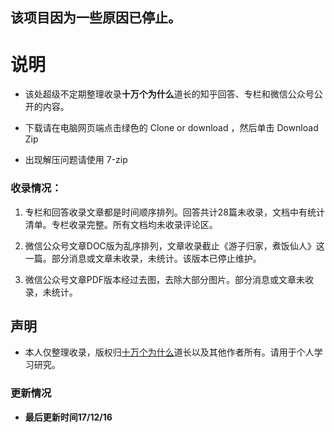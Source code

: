

##  该项目因为一些原因已停止。


# 说明 #



- 该处超级不定期整理收录**十万个为什么**道长的知乎回答、专栏和微信公众号公开的内容。

- 下载请在电脑网页端点击绿色的 Clone or download ，然后单击 Download Zip 

- 出现解压问题请使用 7-zip


### 收录情况：


1.  专栏和回答收录文章都是时间顺序排列。回答共计28篇未收录，文档中有统计清单。专栏收录完整。所有文档均未收录评论区。

2.  微信公众号文章DOC版为乱序排列，文章收录截止《游子归家，煮饭仙人》这一篇。部分消息或文章未收录，未统计。该版本已停止维护。

3.  微信公众号文章PDF版本经过去图，去除大部分图片。部分消息或文章未收录，未统计。


##  声明


- 本人仅整理收录，版权归[十万个为什么](https://www.zhihu.com/people/po-miao-miao-zhu/activities "十万")道长以及其他作者所有。请用于个人学习研究。


### 更新情况


- **最后更新时间17/12/16**







